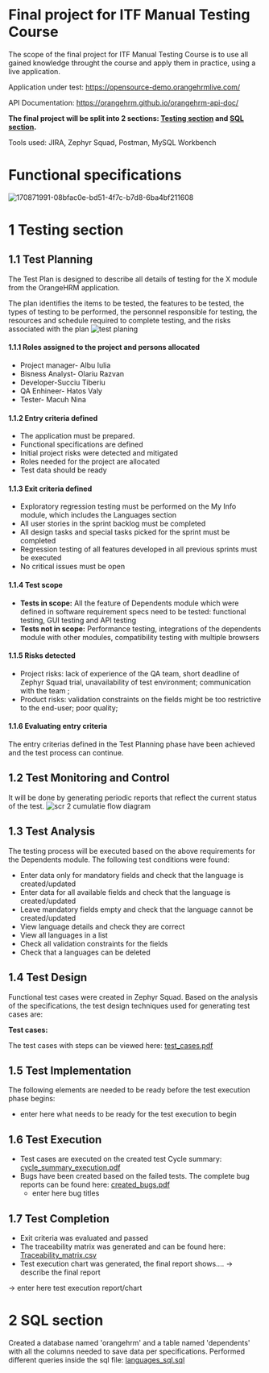 
# Final project for ITF Manual Testing Course

The scope of the final project for ITF Manual Testing Course is to use all gained knowledge throught the course and apply them in practice, using a live application. 

Application under test: https://opensource-demo.orangehrmlive.com/

API Documentation: https://orangehrm.github.io/orangehrm-api-doc/



**The final project will be split into 2 sections: [Testing section](https://github.com/NinaMacuh/Manual-testing-portofolio/blob/main/Final%20Project/README.md#1-testing-section) and [SQL section](https://github.com/NinaMacuh/Manual-testing-portofolio/blob/main/Final%20Project/README.md#1-testing-section).**

Tools used: JIRA, Zephyr Squad, Postman, MySQL Workbench

# Functional specifications

![170871991-08bfac0e-bd51-4f7c-b7d8-6ba4bf211608](https://user-images.githubusercontent.com/106865774/171995528-87dc4a14-aaa8-4fdc-b737-f67bfa469890.png)


# 1 Testing section

## 1.1 Test Planning

The Test Plan is designed to describe all details of testing for the X module from the OrangeHRM application. 

The plan identifies the items to be tested, the features to be tested, the types of testing to be performed, the personnel responsible for testing, the resources and schedule required to complete testing, and the risks associated with the plan
![test planing](https://user-images.githubusercontent.com/106865774/171995656-f0def037-0b6a-4c01-be70-798e8a688741.png)

#### 1.1.1 Roles assigned to the project and persons allocated
 
   * Project manager- Albu Iulia
   * Bisness Analyst- Olariu Razvan
   * Developer-Succiu Tiberiu
   * QA Enhineer- Hatos Valy
   * Tester- Macuh Nina



#### 1.1.2 Entry criteria defined

 * The application must be prepared.
 * Functional specifications are defined
 * Initial project risks were detected and mitigated
 * Roles needed for the project are allocated
 * Test data should be ready

#### 1.1.3 Exit criteria defined
  
 * Exploratory regression testing must be performed on the My Info module, which includes the Languages section
 * All user stories in the sprint backlog must be completed
 * All design tasks and special tasks picked for the sprint must be completed
 * Regression testing of all features developed in all previous sprints must be executed
 * No critical issues must be open

#### 1.1.4 Test scope

* __Tests in scope:__  All the feature of Dependents module which were defined in software requirement specs need to be tested: functional testing, GUI testing and API testing
* __Tests not in scope:__ Performance testing, integrations of the dependents module with other modules, compatibility testing with multiple browsers

#### 1.1.5 Risks detected

* Project risks:  lack of experience of the QA team, short deadline of Zephyr Squad trial, unavailability of test environment; communication with the team ;
* Product risks: validation constraints on the fields might be too restrictive to the end-user; poor quality;

#### 1.1.6 Evaluating entry criteria

The entry criterias defined in the Test Planning phase have been achieved and the test process can continue. 

## 1.2 Test Monitoring and Control

It will be done by generating periodic reports that reflect the current status of the test.
![scr 2 cumulatie flow diagram](https://user-images.githubusercontent.com/106865774/171996039-47f4c836-fee2-4b5a-a3a2-c3adbd7c3187.png)

## 1.3 Test Analysis

The testing process will be executed based on the above requirements for the Dependents module. The following test conditions were found:

  * Enter data only for mandatory fields and check that the language is created/updated
  * Enter data for all available fields and check that the language is created/updated
  * Leave mandatory fields empty and check that the language cannot be created/updated
  * View language details and check they are correct
  * View all languages in a list
  * Check all validation constraints for the fields
  * Check that a languages can be deleted


## 1.4 Test Design

Functional test cases were created in Zephyr Squad. Based on the analysis of the specifications, the test design techniques used for generating test cases 
are:

**Test cases:**



The test cases with steps can be viewed here: [test_cases.pdf]()

## 1.5 Test Implementation

The following elements are needed to be ready before the test execution phase begins:

* enter here what needs to be ready for the test execution to begin

## 1.6 Test Execution

* Test cases are executed on the created test Cycle summary: [cycle_summary_execution.pdf]()
* Bugs have been created based on the failed tests. The complete bug reports can be found here: [created_bugs.pdf]()
    *  enter here bug titles


## 1.7 Test Completion

* Exit criteria was evaluated and passed
* The traceability matrix was generated and can be found here: [Traceability_matrix.csv]()
* Test execution chart was generated, the final report shows.... -> describe the final report

-> enter here test execution report/chart

# 2 SQL section
Created a database named 'orangehrm' and a table named 'dependents' with all the columns needed to save data per specifications. Performed different queries inside the sql file: [languages_sql.sql](https://github.com/NinaMacuh/Manual-testing-portofolio/blob/main/Final%20Project/languages_sql.sql)
